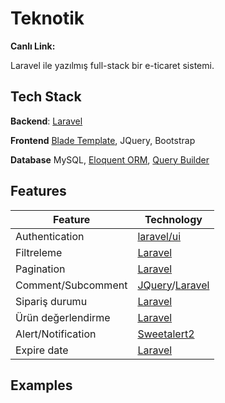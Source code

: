 # Teknotik
**Canlı Link:**

Laravel ile yazılmış full-stack bir e-ticaret sistemi.

## Tech Stack
**Backend**: [Laravel](https://laravel.com/)

**Frontend** [Blade Template](https://laravel.com/docs/9.x/blade#main-content), JQuery, Bootstrap

**Database** MySQL, [Eloquent ORM](https://laravel.com/docs/9.x/eloquent), [Query Builder](https://laravel.com/docs/9.x/queries#main-content)

## Features
| Feature | Technology |
| ----------- | ----------- |
| Authentication | [laravel/ui](https://laravel.com/docs/7.x/authentication) |
| Filtreleme | [Laravel](https://laravel.com/docs/9.x/eloquent-relationships#inline-relationship-existence-queries) |
| Pagination | [Laravel](https://laravel.com/docs/9.x/eloquent-resources#pagination) |
| Comment/Subcomment | [JQuery](https://jquery.com/)/[Laravel](https://laravel.com) |
| Sipariş durumu |   [Laravel](https://laravel.com/)    |
| Ürün değerlendirme | [Laravel](https://laravel.com/)    |
| Alert/Notification |[Sweetalert2](https://sweetalert2.github.io/#examples) |
| Expire date | [Laravel](https://laravel.com/docs/9.x/eloquent-serialization#date-serialization)  |

## Examples
